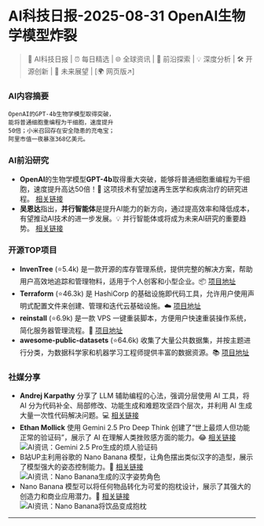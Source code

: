 
# AI科技日报-2025-08-31 OpenAI生物学模型炸裂
> 🤖 AI科技日报 | ⏰ 每日精选 | 🌐 全球资讯 | 🔬 前沿探索 | 💡 深度分析 | 🛠️ 开源创新 | 🚀 未来展望 | [🌍 网页版↗️]
### **AI内容摘要**
```
OpenAI的GPT-4b生物学模型取得突破，
能将普通细胞重编程为干细胞，速度提升
50倍；小米召回存在安全隐患的充电宝；
阿里市值一夜暴涨368亿美元。
```
### AI前沿研究
*   **OpenAI**的生物学模型**GPT-4b**取得重大突破，能够将普通细胞重编程为干细胞，速度提升高达50倍！🚀 这项技术有望加速再生医学和疾病治疗的研究进程。 [相关链接](https://x.com/PeterDiamandis/status/1961791510908633326)
*   **吴恩达**指出，**并行智能体**是提升AI能力的新方向，通过提高效率和降低成本，有望推动AI技术的进一步发展。💡 并行智能体或将成为未来AI研究的重要趋势。 [相关链接](https://www.qbitai.com/2025/08/327627.html)
### 开源TOP项目
*   **InvenTree** (⭐5.4k) 是一款开源的库存管理系统，提供完整的解决方案，帮助用户高效地追踪和管理物料，适用于个人创客和小型企业。📦 [项目地址](https://github.com/inventree/InvenTree)
*   **Terraform** (⭐46.3k) 是 HashiCorp 的基础设施即代码工具，允许用户使用声明式配置文件来创建、管理和迭代云基础设施。☁️ [项目地址](https://github.com/hashicorp/terraform)
*   **reinstall** (⭐6.9k) 是一款 VPS 一键重装脚本，方便用户快速重装操作系统，简化服务器管理流程。🔄 [项目地址](https://github.com/bin456789/reinstall)
*   **awesome-public-datasets** (⭐64.6k) 收集了大量公共数据集，并按主题进行分类，为数据科学家和机器学习工程师提供丰富的数据资源。📚 [项目地址](https://github.com/awesomedata/awesome-public-datasets)
### 社媒分享
*   **Andrej Karpathy** 分享了 LLM 辅助编程的心法，强调分层使用 AI 工具，将 AI 分为代码补全、局部修改、功能生成和难题攻坚四个层次，并利用 AI 生成大量一次性代码解决问题。💻 [相关链接](https://x.com/hongming731/status/1961610672372093342)
*   **Ethan Mollick** 使用 Gemini 2.5 Pro Deep Think 创建了“世上最烦人但功能正常的验证码”，展示了 AI 在理解人类挫败感方面的能力。😂 [相关链接](https://x.com/emollick/status/1961648878286946329)
    ![AI资讯：Gemini 2.5 Pro生成的烦人验证码](https://source.hubtoday.app/images/2025/08/news_01k3xqhy3tedyvvpfcb7jqns66.avif)
*   B站UP主利用谷歌的 Nano Banana 模型，让角色摆出类似汉字的造型，展示了模型强大的姿态控制能力。🎨 [相关链接](https://x.com/op7418/status/1961714432842813686)
    ![AI资讯：Nano Banana生成的汉字姿势角色](https://source.hubtoday.app/images/2025/08/news_01k3xqj3f7epr9wxv5pajk1hk8.avif)
*   Nano Banana 模型可以将任何物品转化为可爱的抱枕设计，展示了其强大的创造力和商业应用潜力。🧸 [相关链接](https://x.com/op7418/status/1961496316204462318)
    ![AI资讯：Nano Banana将饮品变成抱枕](https://source.hubtoday.app/images/2025/08/news_01k3xqj61vfjsrz6a4kpjvyykf.avif)
---